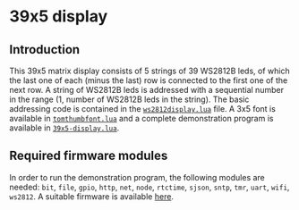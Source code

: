 # 39x5 display
## Introduction
This 39x5 matrix display consists of 5 strings of 39 WS2812B leds, of which the last one of each (minus the last) row is connected to the first one of the next row. A string of WS2812B leds is addressed with a sequential number in the range (1, number of WS2812B leds in the string). The basic addressing code is contained in the [`ws2812display.lua`](ws2812display.lua) file. A 3x5 font is available in [`tomthumbfont.lua`](tomthumbfont.lua) and a complete demonstration program is available in [`39x5-display.lua`](39x5-display.lua).

## Required firmware modules
In order to run the demonstration program, the following modules are needed: `bit`, `file`, `gpio`, `http`, `net`, `node`, `rtctime`, `sjson`, `sntp`, `tmr`, `uart`, `wifi`, `ws2812`. A suitable firmware is available [here](nodemcu-13-modules-float.bin).
